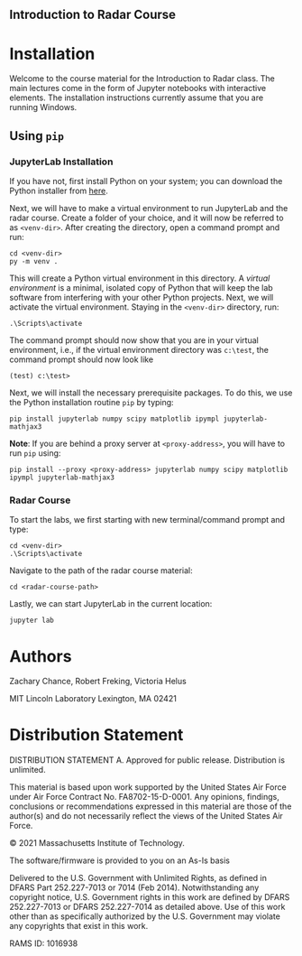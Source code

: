 Introduction to Radar Course
----------------------------

Installation
============

Welcome to the course material for the Introduction to Radar class. The main lectures come in the form of Jupyter notebooks with interactive elements. The installation instructions currently assume that you are running Windows.

## Using `pip`

### JupyterLab Installation

If you have not, first install Python on your system; you can download the Python installer from [here](https://www.python.org/downloads/).

Next, we will have to make a virtual environment to run JupyterLab and the radar course. Create a folder of your choice, and it will now be referred to as `<venv-dir>`. After creating the directory, open a command prompt and run:

    cd <venv-dir>
    py -m venv .

This will create a Python virtual environment in this directory. A *virtual environment* is a minimal, isolated copy of Python that will keep the lab software from interfering with your other Python projects. Next, we will activate the virtual environment. Staying in the `<venv-dir>` directory, run:

    .\Scripts\activate

The command prompt should now show that you are in your virtual environment, i.e., if the virtual environment directory was `c:\test`, the command prompt should now look like

    (test) c:\test>

Next, we will install the necessary prerequisite packages. To do this, we use the Python installation routine `pip` by typing:

    pip install jupyterlab numpy scipy matplotlib ipympl jupyterlab-mathjax3

**Note**: If you are behind a proxy server at `<proxy-address>`, you will have to run `pip` using:

    pip install --proxy <proxy-address> jupyterlab numpy scipy matplotlib ipympl jupyterlab-mathjax3

### Radar Course

To start the labs, we first starting with new terminal/command prompt and type:

    cd <venv-dir>
    .\Scripts\activate

Navigate to the path of the radar course material:

    cd <radar-course-path>

Lastly, we can start JupyterLab in the current location:

    jupyter lab
    
Authors
=======

Zachary Chance, Robert Freking, Victoria Helus

MIT Lincoln Laboratory
Lexington, MA 02421

Distribution Statement
======================

DISTRIBUTION STATEMENT A. Approved for public release. Distribution is unlimited.

This material is based upon work supported by the United States Air Force under Air Force Contract No. FA8702-15-D-0001. Any opinions, findings, conclusions or recommendations expressed in this material are those of the author(s) and do not necessarily reflect the views of the United States Air Force.

© 2021 Massachusetts Institute of Technology.

The software/firmware is provided to you on an As-Is basis

Delivered to the U.S. Government with Unlimited Rights, as defined in DFARS Part 252.227-7013 or 7014 (Feb 2014). Notwithstanding any copyright notice, U.S. Government rights in this work are defined by DFARS 252.227-7013 or DFARS 252.227-7014 as detailed above. Use of this work other than as specifically authorized by the U.S. Government may violate any copyrights that exist in this work.

RAMS ID: 1016938